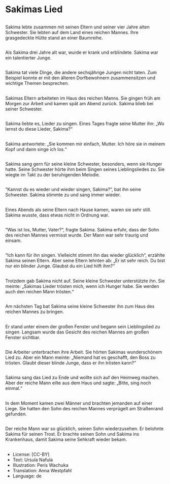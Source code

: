 # Sakimas Lied

##
Sakima lebte zusammen mit seinen Eltern und seiner vier Jahre alten Schwester. Sie lebten auf dem Land eines reichen Mannes. Ihre grasgedeckte Hütte stand an einer Baumreihe.

##
Als Sakima drei Jahre alt war, wurde er krank und erblindete. Sakima war ein talentierter Junge.

##
Sakima tat viele Dinge, die andere sechsjährige Jungen nicht taten. Zum Beispiel konnte er mit den älteren Dorfbewohnern zusammensitzen und wichtige Themen besprechen.

##
Sakimas Eltern arbeiteten im Haus des reichen Manns. Sie gingen früh am Morgen zur Arbeit und kamen spät am Abend zurück. Sakima blieb bei seiner Schwester.

##
Sakima liebte es, Lieder zu singen. Eines Tages fragte seine Mutter ihn: „Wo lernst du diese Lieder, Sakima?“

##
Sakima antwortete: „Sie kommen mir einfach, Mutter. Ich höre sie in meinem Kopf und dann singe ich los.“

##
Sakima sang gern für seine kleine Schwester, besonders, wenn sie Hunger hatte. Seine Schwester hörte ihm beim Singen seines Lieblingsliedes zu. Sie wiegte im Takt zu der beruhigenden Melodie.

##
“Kannst du es wieder und wieder singen, Sakima?“, bat ihn seine Schwester. Sakima stimmte zu und sang immer wieder.

##
Eines Abends als seine Eltern nach Hause kamen, waren sie sehr still. Sakima wusste, dass etwas nicht in Ordnung war.

##
“Was ist los, Mutter, Vater?“, fragte Sakima. Sakima erfuhr, dass der Sohn des reichen Mannes vermisst wurde. Der Mann war sehr traurig und einsam.

##
“Ich kann für ihn singen. Vielleicht stimmt ihn das wieder glücklich“, erzählte Sakima seinen Eltern. Aber seine Eltern lehnten ab: „Er ist sehr reich. Du bist nur ein blinder Junge. Glaubst du ein Lied hilft ihm?“

##
Trotzdem gab Sakima nicht auf. Seine kleine Schwester unterstützte ihn. Sie meinte: „Sakimas Lieder trösten mich, wenn ich Hunger habe. Sie werden auch den reichen Mann trösten.“

##
Am nächsten Tag bat Sakima seine kleine Schwester ihn zum Haus des reichen Mannes zu bringen.

##
Er stand unter einem der großen Fenster und begann sein Lieblingslied zu singen. Langsam wurde das Gesicht des reichen Mannes am großen Fenster sichtbar.

##
Die Arbeiter unterbrachen ihre Arbeit. Sie hörten Sakimas wunderschönem Lied zu. Aber ein Mann meinte: „Niemand hat es geschafft, den Boss zu trösten. Glaubt dieser blinde Junge, dass er ihn trösten kann?“

##
Sakima sang das Lied zu Ende und wollte sich auf den Heimweg machen. Aber der reiche Mann eilte aus dem Haus und sagte: „Bitte, sing noch einmal.“

##
In dem Moment kamen zwei Männer und brachten jemanden auf einer Liege. Sie hatten den Sohn des reichen Mannes verprügelt am Straßenrand gefunden.

##
Der reiche Mann war so glücklich, seinen Sohn wiederzusehen. Er belohnte Sakima für seinen Trost. Er brachte seinen Sohn und Sakima ins Krankenhaus, damit Sakima seine Sehkraft wieder bekam.

##
* License: [CC-BY]
* Text: Ursula Nafula
* Illustration: Peris Wachuka
* Translation: Anna Westpfahl
* Language: de

